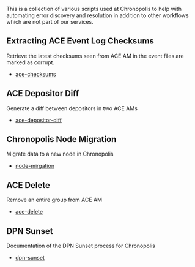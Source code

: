 This is a collection of various scripts used at Chronopolis to help with 
automating error discovery and resolution in addition to other workflows which
are not part of our services.

## Extracting ACE Event Log Checksums

Retrieve the latest checksums seen from ACE AM in the event files are marked as corrupt.

* [ace-checksums](ace-checksums)

## ACE Depositor Diff

Generate a diff between depositors in two ACE AMs

* [ace-depositor-diff](ace-depositor-diff)

## Chronopolis Node Migration

Migrate data to a new node in Chronopolis

* [node-mirgation](node-migration)

## ACE Delete

Remove an entire group from ACE AM

* [ace-delete](ace-delete)

## DPN Sunset

Documentation of the DPN Sunset process for Chronopolis

* [dpn-sunset](dpn-sunset)
